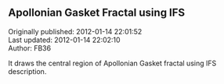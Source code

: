 ## Apollonian Gasket Fractal using IFS  
Originally published: 2012-01-14 22:01:52  
Last updated: 2012-01-14 22:02:10  
Author: FB36   
  
It draws the central region of Apollonian Gasket fractal using IFS description. 